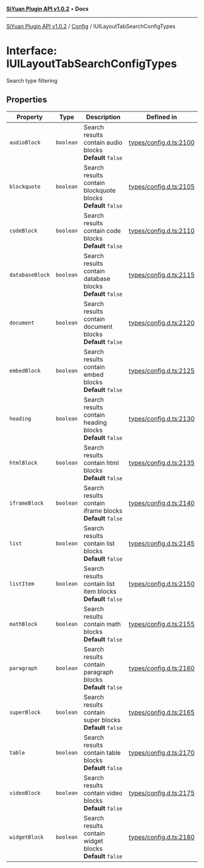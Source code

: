 [**SiYuan Plugin API v1.0.2**](../../../README.md) • **Docs**

---

[SiYuan Plugin API v1.0.2](../../../README.md) / [Config](../README.md) / IUILayoutTabSearchConfigTypes

# Interface: IUILayoutTabSearchConfigTypes

Search type filtering

## Properties

| Property        | Type      | Description                                                  | Defined in                                                                                       |
| --------------- | --------- | ------------------------------------------------------------ | ------------------------------------------------------------------------------------------------ |
| `audioBlock`    | `boolean` | Search results contain audio blocks **Default** `false`      | [types/config.d.ts:2100](https://github.com/siyuan-note/petal/tree/main/types/config.d.ts#L2100) |
| `blockquote`    | `boolean` | Search results contain blockquote blocks **Default** `false` | [types/config.d.ts:2105](https://github.com/siyuan-note/petal/tree/main/types/config.d.ts#L2105) |
| `codeBlock`     | `boolean` | Search results contain code blocks **Default** `false`       | [types/config.d.ts:2110](https://github.com/siyuan-note/petal/tree/main/types/config.d.ts#L2110) |
| `databaseBlock` | `boolean` | Search results contain database blocks **Default** `false`   | [types/config.d.ts:2115](https://github.com/siyuan-note/petal/tree/main/types/config.d.ts#L2115) |
| `document`      | `boolean` | Search results contain document blocks **Default** `false`   | [types/config.d.ts:2120](https://github.com/siyuan-note/petal/tree/main/types/config.d.ts#L2120) |
| `embedBlock`    | `boolean` | Search results contain embed blocks **Default** `false`      | [types/config.d.ts:2125](https://github.com/siyuan-note/petal/tree/main/types/config.d.ts#L2125) |
| `heading`       | `boolean` | Search results contain heading blocks **Default** `false`    | [types/config.d.ts:2130](https://github.com/siyuan-note/petal/tree/main/types/config.d.ts#L2130) |
| `htmlBlock`     | `boolean` | Search results contain html blocks **Default** `false`       | [types/config.d.ts:2135](https://github.com/siyuan-note/petal/tree/main/types/config.d.ts#L2135) |
| `iframeBlock`   | `boolean` | Search results contain iframe blocks **Default** `false`     | [types/config.d.ts:2140](https://github.com/siyuan-note/petal/tree/main/types/config.d.ts#L2140) |
| `list`          | `boolean` | Search results contain list blocks **Default** `false`       | [types/config.d.ts:2145](https://github.com/siyuan-note/petal/tree/main/types/config.d.ts#L2145) |
| `listItem`      | `boolean` | Search results contain list item blocks **Default** `false`  | [types/config.d.ts:2150](https://github.com/siyuan-note/petal/tree/main/types/config.d.ts#L2150) |
| `mathBlock`     | `boolean` | Search results contain math blocks **Default** `false`       | [types/config.d.ts:2155](https://github.com/siyuan-note/petal/tree/main/types/config.d.ts#L2155) |
| `paragraph`     | `boolean` | Search results contain paragraph blocks **Default** `false`  | [types/config.d.ts:2160](https://github.com/siyuan-note/petal/tree/main/types/config.d.ts#L2160) |
| `superBlock`    | `boolean` | Search results contain super blocks **Default** `false`      | [types/config.d.ts:2165](https://github.com/siyuan-note/petal/tree/main/types/config.d.ts#L2165) |
| `table`         | `boolean` | Search results contain table blocks **Default** `false`      | [types/config.d.ts:2170](https://github.com/siyuan-note/petal/tree/main/types/config.d.ts#L2170) |
| `videoBlock`    | `boolean` | Search results contain video blocks **Default** `false`      | [types/config.d.ts:2175](https://github.com/siyuan-note/petal/tree/main/types/config.d.ts#L2175) |
| `widgetBlock`   | `boolean` | Search results contain widget blocks **Default** `false`     | [types/config.d.ts:2180](https://github.com/siyuan-note/petal/tree/main/types/config.d.ts#L2180) |
